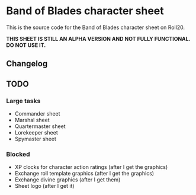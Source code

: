 # Band of Blades character sheet

This is the source code for the Band of Blades character sheet on Roll20.

**THIS SHEET IS STILL AN ALPHA VERSION AND NOT FULLY FUNCTIONAL. DO NOT USE IT.**

## Changelog

## TODO

### Large tasks

- Commander sheet
- Marshal sheet
- Quartermaster sheet
- Lorekeeper sheet
- Spymaster sheet

### Blocked

- XP clocks for character action ratings (after I get the graphics)
- Exchange roll template graphics (after I get the graphics)
- Exchange divine graphics (after I get them)
- Sheet logo (after I get it)
